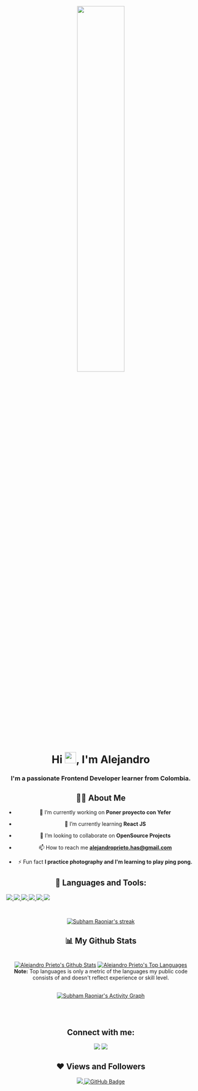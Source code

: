 <a href="#"><center><img width="50%" height="auto" src="https://img.freepik.com/vector-gratis/hacker-que-opera-ilustracion-icono-historieta-ordenador-portatil-concepto-icono-tecnologia-aislado-estilo-dibujos-animados-plana_138676-2387.jpg?w=740&t=st=1647799094~exp=1647799694~hmac=ef241f32cb5d6222cc82b6e8fb9d9db04aeb1eb1f976804cd759a7d0cbb969eb" height="175px"/><center/></a>

<h1 align="center">Hi <img src="https://raw.githubusercontent.com/MartinHeinz/MartinHeinz/master/wave.gif" width="30px">, I'm Alejandro</h1>
<h3 align="center">I'm a passionate Frontend Developer learner from Colombia.</h3>

## 🙋‍♂️ About Me

- 🔭 I’m currently working on **Poner proyecto con Yefer**

- 🌱 I’m currently learning **React JS**

- 👯 I’m looking to collaborate on **OpenSource Projects**

- 📫 How to reach me **alejandroprieto.has@gmail.com**

- ⚡ Fun fact **I practice photography and I'm learning to play ping pong.**

## 🚀 Languages and Tools:

<p align="left"> 
    <a href="https://reactjs.org/" target="_blank"> <img src="https://img.icons8.com/color/48/000000/react-native.png"/> </a>
    <a href="https://developer.mozilla.org/en-US/docs/Web/JavaScript" target="_blank"> <img src="https://img.icons8.com/color/48/000000/javascript.png"/> </a> 
    <a href="https://www.w3.org/html/" target="_blank"> <img src="https://img.icons8.com/color/48/000000/html-5.png"/> </a> 
    <a href="https://www.w3schools.com/css/" target="_blank"> <img src="https://img.icons8.com/color/48/000000/css3.png"/> </a> 
    <a href="https://firebase.google.com/" target="_blank"> <img src="https://img.icons8.com/color/48/000000/firebase.png"/> </a>   
    <a href="https://git-scm.com/" target="_blank"> <img src="https://img.icons8.com/color/48/000000/git.png"/> </a> 
</p>

<!-- [![React Badge](https://img.shields.io/badge/-React-61DBFB?style=for-the-badge&labelColor=black&logo=react&logoColor=61DBFB)](#)  [![Javascript Badge](https://img.shields.io/badge/-Javascript-F0DB4F?style=for-the-badge&labelColor=black&logo=javascript&logoColor=F0DB4F)](#) [![Typescript Badge](https://img.shields.io/badge/-Typescript-007acc?style=for-the-badge&labelColor=black&logo=typescript&logoColor=007acc)](#) [![Nodejs Badge](https://img.shields.io/badge/-Nodejs-3C873A?style=for-the-badge&labelColor=black&logo=node.js&logoColor=3C873A)](#) [![GraphQL Badge](https://img.shields.io/badge/-GraphQl-e535ab?style=for-the-badge&labelColor=black&logo=node.js&logoColor=e535ab)](#) -->
<br/>

<p align="center">
    <a href="https://github.com/al-prieto/github-readme-streak-stats">
        <img title="🔥 Get streak stats for your profile at git.io/streak-stats" alt="Subham Raoniar's streak" src="https://github-readme-streak-stats.herokuapp.com/?user=al-prieto&theme=black-ice&hide_border=true&stroke=0000&background=060A0CD0"/>
    </a>
</p>

## 📊 My Github Stats

  <br/>
    <a href="https://github.com/al-prieto/github-readme-stats"><img alt="Alejandro Prieto's Github Stats" src="https://github-readme-stats.vercel.app/api?username=al-prieto&show_icons=true&count_private=true&theme=react&hide_border=true&bg_color=0D1117" /></a>
  <a href="https://github.com/al-prieto/github-readme-stats"><img alt="Alejandro Prieto's Top Languages" src="https://github-readme-stats.vercel.app/api/top-langs/?username=al-prieto&langs_count=8&count_private=true&layout=compact&theme=react&hide_border=true&bg_color=0D1117" /></a>
  <br/>
  <b>Note:</b> Top languages is only a metric of the languages my public code consists of and doesn't reflect experience or skill level.

<br/>
<br/>

<a href="https://github.com/al-prieto/github-readme-activity-graph"><img alt="Subham Raoniar's Activity Graph" src="https://activity-graph.herokuapp.com/graph?username=al-prieto&bg_color=0D1117&color=5BCDEC&line=5BCDEC&point=FFFFFF&hide_border=true" /></a>

<br/>
<br/>

## Connect with me:

<p align="left">

<a href = "https://www.linkedin.com/in/alejandro-prieto-has/"><img src="https://img.icons8.com/fluent/48/000000/linkedin.png"/></a>
<a href = "https://www.instagram.com/al_prieto/?hl=es-la"><img src="https://img.icons8.com/fluent/48/000000/instagram-new.png"/></a>

</p>

## ❤ Views and Followers

<a href="https://github.com/Meghna-DAS/github-profile-views-counter">
    <img src="https://komarev.com/ghpvc/?username=al-prieto">
</a>
<a href="https://github.com/al-prieto?tab=followers"><img src="https://img.shields.io/github/followers/al-prieto?label=Followers&style=social" alt="GitHub Badge"></a>
